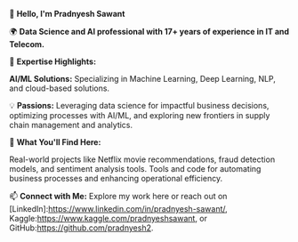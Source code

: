 👋 **Hello, I'm Pradnyesh Sawant**

🌍 **Data Science and AI professional with 17+ years of experience in IT and Telecom.**

🔧 **Expertise Highlights:**

**AI/ML Solutions:** Specializing in Machine Learning, Deep Learning, NLP, and cloud-based solutions.

💡 **Passions:**
Leveraging data science for impactful business decisions, optimizing processes with AI/ML, and exploring new frontiers in supply chain management and analytics.

🚀 **What You'll Find Here:**

Real-world projects like Netflix movie recommendations, fraud detection models, and sentiment analysis tools.
Tools and code for automating business processes and enhancing operational efficiency.

📫 **Connect with Me:**
Explore my work here or reach out on [LinkedIn]:https://www.linkedin.com/in/pradnyesh-sawant/, Kaggle:https://www.kaggle.com/pradnyeshsawant, or GitHub:https://github.com/pradnyesh2.
